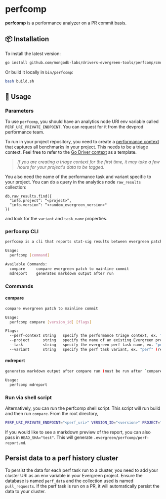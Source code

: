 # perfcomp

**perfcomp** is a performance analyzer on a PR commit basis.

## 📦 Installation

To install the latest version:

```bash
go install github.com/mongodb-labs/drivers-evergreen-tools/perfcomp/cmd/perfcomp@latest
```

Or build it locally in `bin/perfcomp`:

```bash
bash build.sh
```

## 🔧 Usage

### Parameters

To use `perfcomp`, you should have an analytics node URI env variable called `PERF_URI_PRIVATE_ENDPOINT`. You can request for it from the devprod performance team.

To run in your project repository, you need to create a [performance context](https://performance-monitoring-and-analysis.server-tig.prod.corp.mongodb.com/contexts) that captures all benchmarks in your project. This needs to be a triage context. Feel free to refer to the [Go Driver context](https://performance-monitoring-and-analysis.server-tig.prod.corp.mongodb.com/context/name/GoDriver%20perf%20task) as a template.

> _If you are creating a triage context for the first time, it may take a few hours for your project's data to be tagged._

You also need the name of the performance task and variant specific to your project. You can do a query in the analytics node `raw_results` collection:

```
db.raw_results.find({
  “info.project”: “<project>”,
  “info.version”: “<random_evergreen_version>"
})
```

and look for the `variant` and `task_name` properties.

### perfcomp CLI

```bash
perfcomp is a cli that reports stat-sig results between evergreen patches with the mainline commit

Usage:
  perfcomp [command]

Available Commands:
  compare     compare evergreen patch to mainline commit
  mdreport    generates markdown output after run
```

### Commands

#### compare

```bash
compare evergreen patch to mainline commit

Usage:
  perfcomp compare [version_id] [flags]

Flags:
  --perf-context string   specify the performance triage context, ex. "GoDriver perf task" (required)
  --project      string   specify the name of an existing Evergreen project, ex. "mongo-go-driver" (required)
  --task         string   specify the evergreen perf task name, ex. "perf" (required)
  --variant      string   specify the perf task variant, ex. "perf" (required)
```

#### mdreport

```bash
generates markdown output after compare run (must be run after `compare`)

Usage:
  perfcomp mdreport
```

### Run via shell script

Alternatively, you can run the perfcomp shell script. This script will run build and then run `compare`. From the root directory,

```bash
PERF_URI_PRIVATE_ENDPOINT="<perf_uri>" VERSION_ID="<version>" PROJECT="<project>" CONTEXT="<context>" TASK="<task>" VARIANT="<variant>" .evergreen/run-perf-comp.sh
```

If you would like to see a markdown preview of the report, you can also pass in `HEAD_SHA="test"`. This will generate `.evergreen/perfcomp/perf-report.md`.

## Persist data to a perf history cluster

To persist the data for each perf task run to a cluster, you need to add your cluster URI as an env variable in your Evergreen project. Ensure the database is named `perf_data` and the collection used is named `pull_requests`. If the perf task is run on a PR, it will automatically persist the data to your cluster.